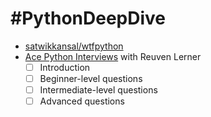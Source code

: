 # #PythonDeepDive

* [satwikkansal/wtfpython](https://github.com/satwikkansal/wtfpython)
* [Ace Python Interviews](https://store.lerner.co.il/ace-python-interviews) with Reuven Lerner
   * [ ]  Introduction
   * [ ]  Beginner-level questions
   * [ ]  Intermediate-level questions
   * [ ]  Advanced questions
